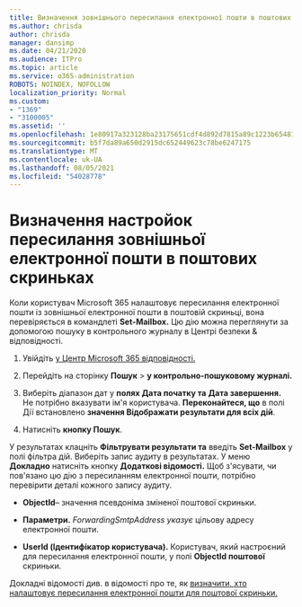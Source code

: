 ```yaml
---
title: Визначення зовнішнього пересилання електронної пошти в поштових скриньках у контрольних журналах
ms.author: chrisda
author: chrisda
manager: dansimp
ms.date: 04/21/2020
ms.audience: ITPro
ms.topic: article
ms.service: o365-administration
ROBOTS: NOINDEX, NOFOLLOW
localization_priority: Normal
ms.custom:
- "1369"
- "3100005"
ms.assetid: ''
ms.openlocfilehash: 1e80917a323128ba23175651cdf4d892d7815a89c1223b654812c1b456c787da
ms.sourcegitcommit: b5f7da89a650d2915dc652449623c78be6247175
ms.translationtype: MT
ms.contentlocale: uk-UA
ms.lasthandoff: 08/05/2021
ms.locfileid: "54028778"
---
```

# <a name="identify-when-external-email-forwarding-is-configured-on-mailboxes"></a>Визначення настройок пересилання зовнішньої електронної пошти в поштових скриньках

Коли користувач Microsoft 365 налаштовує пересилання електронної пошти із зовнішньої електронної пошти в поштовій скриньці, вона перевіряється в командлеті **Set-Mailbox.** Цю дію можна переглянути за допомогою пошуку в контрольного журналу в Центрі безпеки & відповідності.

1. Увійдіть [у Центр Microsoft 365 відповідності.](https://protection.office.com/)

2. Перейдіть на сторінку **Пошук**  >  **у контрольно-пошуковому журналі.**

3. Виберіть діапазон дат у **полях Дата початку та** **Дата завершення.** Не потрібно вказувати ім'я користувача. **Переконайтеся, що** в полі Дії встановлено **значення Відображати результати для всіх дій**.

4. Натисніть **кнопку Пошук**.

У результатах клацніть **Фільтрувати результати та** введіть **Set-Mailbox** у полі фільтра дій. Виберіть запис аудиту в результатах. У меню **Докладно** натисніть кнопку **Додаткові відомості.** Щоб з'ясувати, чи пов'язано цю дію з пересиланням електронної пошти, потрібно перевірити деталі кожного запису аудиту.

- **ObjectId**– значення псевдоніма зміненої поштової скриньки.

- **Параметри.** _ForwardingSmtpAddress указує_ цільову адресу електронної пошти.

- **UserId (Ідентифікатор користувача).** Користувач, який настроєний для пересилання електронної пошти, у полі **ObjectId поштової** скриньки.

Докладні відомості див. в відомості про те, як [визначити, хто налаштовує пересилання електронної пошти для поштової скриньки.](/microsoft-365/compliance/auditing-troubleshooting-scenarios#determine-who-set-up-email-forwarding-for-a-mailbox)

